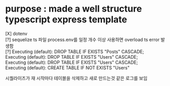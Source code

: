 # purpose : made a well structure typescript express template


[X] dotenv  
[?] sequelize ts 파일 process.env를 일정 개수 이상 사용하면 overload ts error 발생함  
[?] Executing (default): DROP TABLE IF EXISTS "Posts" CASCADE;  
Executing (default): DROP TABLE IF EXISTS "Users" CASCADE;  
Executing (default): DROP TABLE IF EXISTS "Users" CASCADE;  
Executing (default): CREATE TABLE IF NOT EXISTS "Users"  
 
 시퀄라이즈가 재 시작마다 테이블을 삭제하고 새로 만드는것 같은 로그를 보임  
 